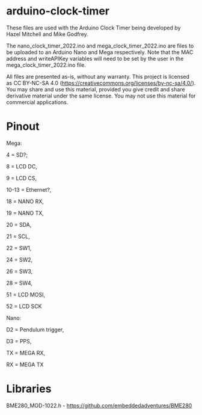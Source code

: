 # arduino-clock-timer

These files are used with the Arduino Clock Timer being developed by Hazel Mitchell and Mike Godfrey. 

The nano_clock_timer_2022.ino and mega_clock_timer_2022.ino are files to be uploaded to an Arduino Nano and Mega respectively. Note that the MAC address and writeAPIKey variables will need to be set by the user in the mega_clock_timer_2022.ino file.

All files are presented as-is, without any warranty. This project is licensed as CC BY-NC-SA 4.0 (https://creativecommons.org/licenses/by-nc-sa/4.0/). You may share and use this material, provided you give credit and share derivative material under the same license. You may not use this material for commercial applications.

# Pinout
Mega:

4 = SD?;

8 = LCD DC,

9 = LCD CS,

10-13 = Ethernet?,

18 = NANO RX,

19 = NANO TX,

20 = SDA,

21 = SCL,

22 = SW1,

24 = SW2,

26 = SW3,

28 = SW4,

51 = LCD MOSI,

52 = LCD SCK

Nano:

D2 = Pendulum trigger,

D3 = PPS,

TX = MEGA RX,

RX = MEGA TX

# Libraries
BME280_MOD-1022.h - https://github.com/embeddedadventures/BME280
